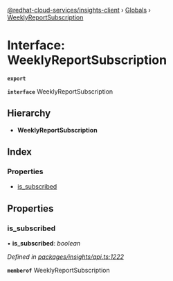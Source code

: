 [@redhat-cloud-services/insights-client](../README.md) › [Globals](../globals.md) › [WeeklyReportSubscription](weeklyreportsubscription.md)

# Interface: WeeklyReportSubscription

**`export`** 

**`interface`** WeeklyReportSubscription

## Hierarchy

* **WeeklyReportSubscription**

## Index

### Properties

* [is_subscribed](weeklyreportsubscription.md#is_subscribed)

## Properties

###  is_subscribed

• **is_subscribed**: *boolean*

*Defined in [packages/insights/api.ts:1222](https://github.com/RedHatInsights/javascript-clients/blob/master/packages/insights/api.ts#L1222)*

**`memberof`** WeeklyReportSubscription
